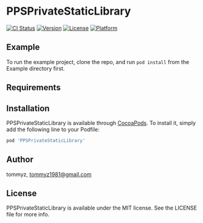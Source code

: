 # PPSPrivateStaticLibrary

[![CI Status](https://img.shields.io/travis/tommyz/PPSPrivateStaticLibrary.svg?style=flat)](https://travis-ci.org/tommyz/PPSPrivateStaticLibrary)
[![Version](https://img.shields.io/cocoapods/v/PPSPrivateStaticLibrary.svg?style=flat)](https://cocoapods.org/pods/PPSPrivateStaticLibrary)
[![License](https://img.shields.io/cocoapods/l/PPSPrivateStaticLibrary.svg?style=flat)](https://cocoapods.org/pods/PPSPrivateStaticLibrary)
[![Platform](https://img.shields.io/cocoapods/p/PPSPrivateStaticLibrary.svg?style=flat)](https://cocoapods.org/pods/PPSPrivateStaticLibrary)

## Example

To run the example project, clone the repo, and run `pod install` from the Example directory first.

## Requirements

## Installation

PPSPrivateStaticLibrary is available through [CocoaPods](https://cocoapods.org). To install
it, simply add the following line to your Podfile:

```ruby
pod 'PPSPrivateStaticLibrary'
```

## Author

tommyz, tommyz1981@gmail.com

## License

PPSPrivateStaticLibrary is available under the MIT license. See the LICENSE file for more info.

